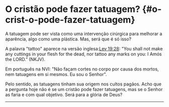 # O cristão pode fazer tatuagem? {#o-crist-o-pode-fazer-tatuagem}

A tatuagem pode ser vista como uma intervenção cirúrgica para melhorar a aparência, algo como uma plástica. Mas, será que é só isso?

A palavra &quot;tattoo&quot; aparece na versão inglesa:[Lev 19:28](http://bibliaonline.com.br/acf/lv/19/28): &quot;You shall not make any cuttings in your flesh for the dead, nor tattoo any marks on you: I Amós the LORD.” (NKJV).

Em português na NVI: &quot;Não façam cortes no corpo por causa dos mortos, nem tatuagens em si mesmos. Eu sou o Senhor&quot;.

Pelo sentido, as tatuagens tinham sua origem nos cultos pagãos. Acho que a pergunta hoje não é se um cristão pode fazer tatuagens, mas se o Senhor as faria e com qual objetivo. Será para a glória de Deus?

*****